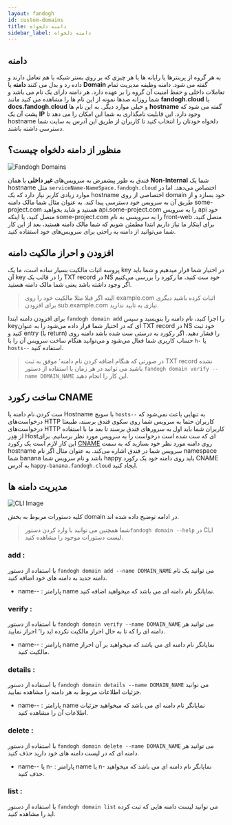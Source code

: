 ```yaml
---
layout: fandogh
id: custom-domains
title: دامنه دلخواه‌
sidebar_label: دامنه دلخواه
---
```


## دامنه
به هر گروه از پرینترها یا رایانه ها یا هر چیزی که بر روی بستر شبکه  با هم تعامل دارند و داده رد و بدل می کنند **دامنه** یا **Domain** گفته می شود.
دامنه وظیفه مدیریت تمام تعاملات داخلی و حفظ امنیت آن گروه را بر عهده دارد.
هر دامنه دارای یک نام می باشد و شما روزانه صدها نمونه از این نام ها را مشاهده می کنید مانند **fandogh.cloud** یا **docs.fandogh.cloud** و خیلی موارد دیگر. به این نام ها **hostname** گفته می شود که پشت آن یک **IP** وجود دارد.
این قابلیت نامگذاری به شما این امکان را می دهد تا hostname دلخواه خودتان را انتخاب کنید تا کاربران از طریق این آدرس به سایت شما دسترسی داشته باشند.

## منظور از دامنه دلخواه چیست؟
![Fandogh Domains](/img/docs/domains.png "Fandogh Domains")

فندق به طور پیشفرض به سرویس‌های **غیر داخلی** یا همان **Non-Internal** شما یک hostname مثل
 `serviceName-NameSpace.fandogh.cloud` اختصاص می‌دهد. اما در موارد زیادی کاربر نیاز دارد که یک hostname اختصاصی از روی domain خود بسازد و از طریق آن به سرویس خود دسترسی پیدا کند.
به عنوان مثال  شما مالک دامنه some-project.com ‌هستید و شاید بخواهید api.some-project.com را به سرویس api خود متصل کنید، یا اینکه some-project.com را به سرویسی به نام front-web متصل کنید.
برای اینکار ما نیاز داریم ابتدا مطمئن شویم که شما مالک دامنه هستید، بعد از این کار شما می‌توانید از دامنه به راحتی برای سرویس‌های خود استفاده کنید.
## افزودن و احراز مالکیت دامنه
پروسه اثبات مالکیت بسیار ساده است، ما یک key در اختیار شما قرار میدهیم و شما باید آن key را در قالب یک TXT record در NS خود ست کنید، ما رکورد را بررسی می‌کنیم اگر وجود داشته باشد یعنی شما مالک دامنه هستید.

> البته اگر قبلا مثلا مالکیت خود را روی example.com اثبات کرده باشید
> دیگری برای افزودن sub.example.com نیازی به تایید ندارید.

برای افزودن دامنه ابتدا `fandogh domain add` را اجرا کنید، نام دامنه را بنویسید و سپس keyای که در اختیار شما قرار داده می‌شود را به عنوان TXT record در NS خود ثبت کنید و entry (یا return) را فشار دهید.
اگر رکورد به درستی ست شده باشد دامنه روی حساب کاربری شما فعال می‌شود و می‌توانید هنگام ساخت سرویس آن را با `h-` یا `hosts--` استفاده کنید.

> در صورتی که هنگام اضافه کردن نام دامنه٬ موفق به ثبت TXT record نشده باشید می توانید در هر زمان با استفاده از دستور `fandogh domain verify --name DOMAIN_NAME` این کار را انجام دهید.

## ساخت رکورد CNAME
ست کردن نام دامنه یا Hostname با سویچ `hosts--` به تنهایی باعث نمی‌شود که درخواست‌های HTTP کاربران حتما به سرویس شما روی سکوی فندق برسند، طبیعتا درخواست‌های HTTP کاربران شما باید اول به سرور‌های فندق برسند تا بعد ما با استفاده از هِدِر Hostای که ست شده است درخواست را به سرویس مورد نظر برسانیم.
برای این کار لازم است یک رکورد [CNAME](https://en.wikipedia.org/wiki/CNAME_record) روی دامنه مورد نظر خود بسازید که به سمت hostname سرویس شما در فندق اشاره می‌کند.
به عنوان مثال اگر نام namespace شما banana باشد و نام سرویس شما happy باید روی دامنه خود یک رکورد CNAME به آدرس
`happy-banana.fandogh.cloud` ایجاد کنید.



##  مدیریت دامنه ها
![ CLI Image](/img/docs/cli_image.png "CLI Image")

کلیه دستورات مربوط به بخش domain در ادامه توضیح داده شده اند.

>شما همچنین می توانید با وارد کردن دستور`fandogh domain --help` در CLI لیست دستورات موجود را مشاهده کنید.

###  add :
با استفاده از دستور  `fandogh domain add --name DOMAIN_NAME`  می توانید یک نام دامنه جدید به دامنه های خود اضافه کنید.
* name-- :
پارامتر name نمایانگر نام دامنه ای می باشد که میخواهید اضافه کنید.

###  verify :
با استفاده از دستور `fandogh domain verify --name DOMAIN_NAME` می توانید هر دامنه ای را که تا به حال احراز مالکیت نکرده اید را٬ احراز نمایید.
* name-- :
پارامتر name نمایانگر نام دامنه ای می باشد که میخواهید بر آن احراز مالکیت کنید.
###  details :
با استفاده از دستور `fandogh domain details --name DOMAIN_NAME` می توانید جزئیات اطلاعات مربوط به هر دامنه را مشاهده نمایید.
* name-- :
پارامتر name نمایانگر نام دامنه ای می باشد که میخواهید جزئیات اطلاعات آن را مشاهده کنید.
###  delete :
با استفاده از دستور `fandogh domain delete --name DOMAIN_NAME` می توانید هر دامنه ای که در لیست دامنه های خود دارید حذف کنید.
* name-- یا n- :
پارامتر name یا n- نمایانگر نام دامنه ای می باشد که میخواهید حذف کنید.
###  list :
با استفاده از دستور `fandogh domain list` می توانید لیست دامنه هایی که ثبت کرده اید را مشاهده کنید.
